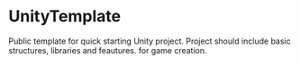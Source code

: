 # UnityTemplate
Public template for quick starting Unity project. Project should include basic structures, libraries and feautures. for game creation.
